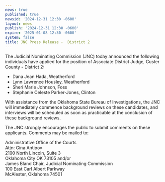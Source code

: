 ```yaml
---
news: true
published: true
newsid: '2024-12-31 12:30 -0600'
layout: news
publish: '2024-12-31 12:30 -0600'
expire: '2025-01-08 12:30 -0600'
system: false
title: JNC Press Release -  District 2
---
```

The Judicial Nominating Commission (JNC) today announced the following individuals have applied for
the position of Associate District Judge, Custer County - District 2:

- Dana Jean Hada, Weatherford
- Lynn Lawrence Housley, Weatherford
- Sheri Marie Johnson, Foss
- Stephanie Celeste Parker-Jones, Clinton

With assistance from the Oklahoma State Bureau of Investigations, the JNC will immediately commence background reviews on these candidates, and interviews will be scheduled as soon as practicable at the conclusion of these background reviews.

The JNC strongly encourages the public to submit comments on these applicants. Comments may be mailed to:

Administrative Office of the Courts  
Attn: Gina Antipov  
2100 North Lincoln, Suite 3  
Oklahoma City OK 73105 and/or  
James Bland 
Chair, Judicial Nominating Commission  
100 East Carl Albert Parkway  
McAlester, Oklahoma 74501 
